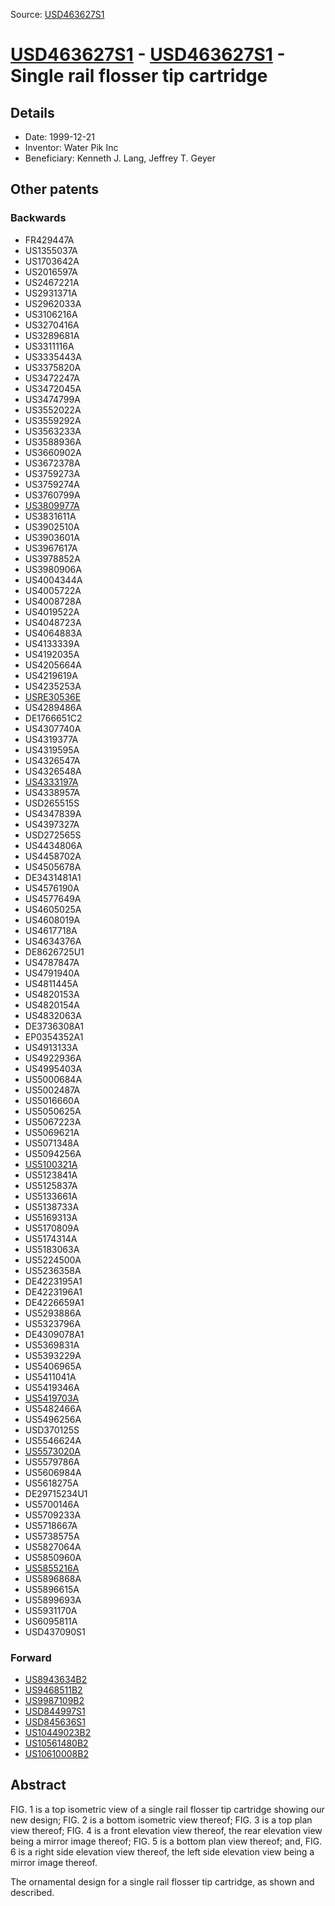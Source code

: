 Source: [USD463627S1](https://patents.google.com/patent/USD463627S1)

# [USD463627S1](USD463627S1.md) - [USD463627S1](USD463627S1.md) - Single rail flosser tip cartridge

## Details

* Date: 1999-12-21
* Inventor: Water Pik Inc
* Beneficiary: Kenneth J. Lang, Jeffrey T. Geyer

## Other patents

### Backwards
 * FR429447A
 * US1355037A
 * US1703642A
 * US2016597A
 * US2467221A
 * US2931371A
 * US2962033A
 * US3106216A
 * US3270416A
 * US3289681A
 * US3311116A
 * US3335443A
 * US3375820A
 * US3472247A
 * US3472045A
 * US3474799A
 * US3552022A
 * US3559292A
 * US3563233A
 * US3588936A
 * US3660902A
 * US3672378A
 * US3759273A
 * US3759274A
 * US3760799A
 * [US3809977A](US3809977A.md)
 * US3831611A
 * US3902510A
 * US3903601A
 * US3967617A
 * US3978852A
 * US3980906A
 * US4004344A
 * US4005722A
 * US4008728A
 * US4019522A
 * US4048723A
 * US4064883A
 * US4133339A
 * US4192035A
 * US4205664A
 * US4219619A
 * US4235253A
 * [USRE30536E](USRE30536E.md)
 * US4289486A
 * DE1766651C2
 * US4307740A
 * US4319377A
 * US4319595A
 * US4326547A
 * US4326548A
 * [US4333197A](US4333197A.md)
 * US4338957A
 * USD265515S
 * US4347839A
 * US4397327A
 * USD272565S
 * US4434806A
 * US4458702A
 * US4505678A
 * DE3431481A1
 * US4576190A
 * US4577649A
 * US4605025A
 * US4608019A
 * US4617718A
 * US4634376A
 * DE8626725U1
 * US4787847A
 * US4791940A
 * US4811445A
 * US4820153A
 * US4820154A
 * US4832063A
 * DE3736308A1
 * EP0354352A1
 * US4913133A
 * US4922936A
 * US4995403A
 * US5000684A
 * US5002487A
 * US5016660A
 * US5050625A
 * US5067223A
 * US5069621A
 * US5071348A
 * US5094256A
 * [US5100321A](US5100321A.md)
 * US5123841A
 * US5125837A
 * US5133661A
 * US5138733A
 * US5169313A
 * US5170809A
 * US5174314A
 * US5183063A
 * US5224500A
 * US5236358A
 * DE4223195A1
 * DE4223196A1
 * DE4226659A1
 * US5293886A
 * US5323796A
 * DE4309078A1
 * US5369831A
 * US5393229A
 * US5406965A
 * US5411041A
 * US5419346A
 * [US5419703A](US5419703A.md)
 * US5482466A
 * US5496256A
 * USD370125S
 * US5546624A
 * [US5573020A](US5573020A.md)
 * US5579786A
 * US5606984A
 * US5618275A
 * DE29715234U1
 * US5700146A
 * US5709233A
 * US5718667A
 * US5738575A
 * US5827064A
 * US5850960A
 * [US5855216A](US5855216A.md)
 * US5896868A
 * US5896615A
 * US5899693A
 * US5931170A
 * US6095811A
 * USD437090S1
### Forward
 * [US8943634B2](US8943634B2.md)
 * [US9468511B2](US9468511B2.md)
 * [US9987109B2](US9987109B2.md)
 * [USD844997S1](USD844997S1.md)
 * [USD845636S1](USD845636S1.md)
 * [US10449023B2](US10449023B2.md)
 * [US10561480B2](US10561480B2.md)
 * [US10610008B2](US10610008B2.md)
## Abstract

FIG. 1 is a top isometric view of a single rail flosser tip cartridge showing our new design;
FIG. 2 is a bottom isometric view thereof;
FIG. 3 is a top plan view thereof;
FIG. 4 is a front elevation view thereof, the rear elevation view being a mirror image thereof;
FIG. 5 is a bottom plan view thereof; and,
FIG. 6 is a right side elevation view thereof, the left side elevation view being a mirror image thereof.

The ornamental design for a single rail flosser tip cartridge, as shown and described.